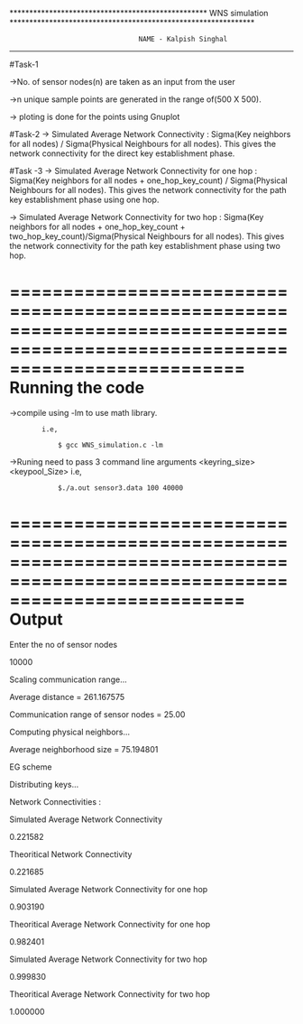 ************************************************** WNS simulation **************************************************************
						
							       	NAME - Kalpish Singhal	
***************************************************************************************************************************

#Task-1

->No. of sensor nodes(n) are taken as an input from the user

->n unique sample points are generated in the range of(500 X 500).

-> ploting is done for the points using Gnuplot

#Task-2
-> Simulated Average Network Connectivity : Sigma(Key neighbors for all nodes) / Sigma(Physical Neighbours for all nodes). This gives the network connectivity for the direct key establishment phase.

#Task -3
-> Simulated Average Network Connectivity for one hop : Sigma(Key neighbors for all nodes + one_hop_key_count) / 
Sigma(Physical Neighbours for all nodes). This gives the network connectivity for the path key establishment phase using one hop.

-> Simulated Average Network Connectivity for two hop : Sigma(Key neighbors for all nodes + one_hop_key_count + two_hop_key_count)/Sigma(Physical Neighbours for all nodes). This gives the network connectivity for the path key establishment phase using two hop.

==============================================================================================================================
 						Running the code
==============================================================================================================================

->compile using -lm to use math library.
         	
         	i.e, 
	        
	         	$ gcc WNS_simulation.c -lm

->Runing need to pass 3 command line arguments <filename> <keyring_size> <keypool_Size> 
         	i.e, 
	
	        	$./a.out sensor3.data 100 40000
	        	
==============================================================================================================================
 						       Output
==============================================================================================================================

Enter the no of sensor nodes

10000

Scaling communication range...

Average distance = 261.167575

Communication range of sensor nodes = 25.00

Computing physical neighbors...

Average neighborhood size = 75.194801

EG scheme

Distributing keys...

Network Connectivities : 

Simulated Average Network Connectivity

0.221582

Theoritical Network Connectivity

0.221685

Simulated Average Network Connectivity for one hop

0.903190

Theoritical Average Network Connectivity for one hop

0.982401

Simulated Average Network Connectivity for two hop

0.999830

Theoritical Average Network Connectivity for two hop

1.000000
